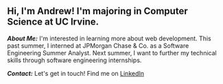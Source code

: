 ## Hi, I'm Andrew! I'm majoring in Computer Science at UC Irvine.


***About Me:***
I'm interested in learning more about web development. This past summer, I interned at JPMorgan Chase & Co. as a Software Engineering Summer Analyst. Next summer, I want to further my technical skills through software engineering internships.


***Contact:***
Let's get in touch! Find me on [LinkedIn](https://www.linkedin.com/in/andrew-santoyo/)
<!--
**andrewsantoyo/andrewsantoyo** is a ✨ _special_ ✨ repository because its `README.md` (this file) appears on your GitHub profile.

Here are some ideas to get you started:

- 🔭 I’m currently working on ...
- 🌱 I’m currently learning ...
- 👯 I’m looking to collaborate on ...
- 🤔 I’m looking for help with ...
- 💬 Ask me about ...
- 📫 How to reach me: ...
- 😄 Pronouns: ...
- ⚡ Fun fact: ...
-->
